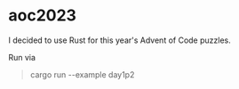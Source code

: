 # aoc2023

I decided to use Rust for this year's Advent of Code puzzles.

Run via

> cargo run --example day1p2
